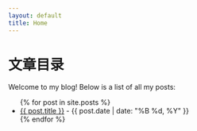 ```yaml
---
layout: default
title: Home
---
```


# 文章目录

Welcome to my blog! Below is a list of all my posts:

<ul>
  {% for post in site.posts %}
    <li>
      <a href="{{ post.url }}">{{ post.title }}</a> - {{ post.date | date: "%B %d, %Y" }}
    </li>
  {% endfor %}
</ul>
